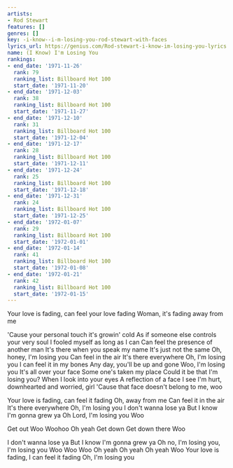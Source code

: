 ```yaml
---
artists:
- Rod Stewart
features: []
genres: []
key: -i-know--i-m-losing-you-rod-stewart-with-faces
lyrics_url: https://genius.com/Rod-stewart-i-know-im-losing-you-lyrics
name: (I Know) I'm Losing You
rankings:
- end_date: '1971-11-26'
  rank: 79
  ranking_list: Billboard Hot 100
  start_date: '1971-11-20'
- end_date: '1971-12-03'
  rank: 38
  ranking_list: Billboard Hot 100
  start_date: '1971-11-27'
- end_date: '1971-12-10'
  rank: 31
  ranking_list: Billboard Hot 100
  start_date: '1971-12-04'
- end_date: '1971-12-17'
  rank: 28
  ranking_list: Billboard Hot 100
  start_date: '1971-12-11'
- end_date: '1971-12-24'
  rank: 25
  ranking_list: Billboard Hot 100
  start_date: '1971-12-18'
- end_date: '1971-12-31'
  rank: 24
  ranking_list: Billboard Hot 100
  start_date: '1971-12-25'
- end_date: '1972-01-07'
  rank: 29
  ranking_list: Billboard Hot 100
  start_date: '1972-01-01'
- end_date: '1972-01-14'
  rank: 41
  ranking_list: Billboard Hot 100
  start_date: '1972-01-08'
- end_date: '1972-01-21'
  rank: 42
  ranking_list: Billboard Hot 100
  start_date: '1972-01-15'
---
```

Your love is fading, can feel your love fading
Woman, it's fading away from me


'Cause your personal touch it's growin' cold
As if someone else controls your very soul
I fooled myself as long as I can
Can feel the presence of another man
It's there when you speak my name
It's just not the same
Oh, honey, I'm losing you
Can feel in the air
It's there everywhere
Oh, I'm losing you
I can feel it in my bones
Any day, you'll be up and gone
Woo, I'm losing you
It's all over your face
Some one's taken my place
Could it be that I'm losing you?
When I look into your eyes
A reflection of a face I see
I'm hurt, downhearted and worried, girl
'Cause that face doesn't belong to me, woo


Your love is fading, can feel it fading
Oh, away from me
Can feel it in the air
It's there everywhere
Oh, I'm losing you
I don't wanna lose ya
But I know I'm gonna grew ya
Oh Lord, I'm losing you
Woo


Get out
Woo
Woohoo
Oh yeah
Get down
Get down there
Woo


I don't wanna lose ya
But I know I'm gonna grew ya
Oh no, I'm losing you, I'm losing you
Woo
Woo
Woo
Oh yeah
Oh yeah
Oh yeah
Woo
Your love is fading, I can feel it fading
Oh, I'm losing you
